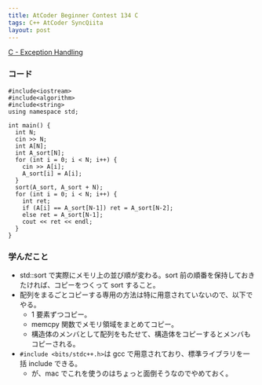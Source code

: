 ```yaml
---
title: AtCoder Beginner Contest 134 C
tags: C++ AtCoder SyncQiita
layout: post
---
```


[C - Exception Handling](https://atcoder.jp/contests/abc134/tasks/abc134_c)

### コード

    #include<iostream>
    #include<algorithm>
    #include<string>
    using namespace std;

    int main() {
      int N;
      cin >> N;
      int A[N];
      int A_sort[N];
      for (int i = 0; i < N; i++) {
        cin >> A[i];
        A_sort[i] = A[i];
      }
      sort(A_sort, A_sort + N);
      for (int i = 0; i < N; i++) {
        int ret;
        if (A[i] == A_sort[N-1]) ret = A_sort[N-2];
        else ret = A_sort[N-1];
        cout << ret << endl;
      }
    }

### 学んだこと

- std::sort で実際にメモリ上の並び順が変わる。sort 前の順番を保持しておきたければ、コピーをつくって sort すること。
- 配列をまるごとコピーする専用の方法は特に用意されていないので、以下でやる。
  - 1 要素ずつコピー。
  - memcpy 関数でメモリ領域をまとめてコピー。
  - 構造体のメンバとして配列をもたせて、構造体をコピーするとメンバもコピーされる。
- `#include <bits/stdc++.h>`は gcc で用意されており、標準ライブラリを一括 include できる。
  - が、mac でこれを使うのはちょっと面倒そうなのでやめておく。
